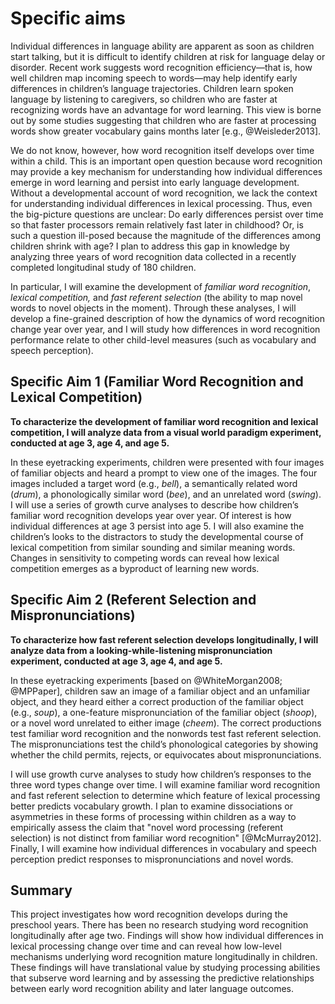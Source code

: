 
Specific aims
========================================================================

Individual differences in language ability are apparent as soon as
children start talking, but it is difficult to identify children at risk
for language delay or disorder. Recent work suggests word recognition
efficiency—that is, how well children map incoming speech to words—may
help identify early differences in children’s language trajectories.
Children learn spoken language by listening to caregivers, so children
who are faster at recognizing words have an advantage for word learning.
This view is borne out by some studies suggesting that children who are
faster at processing words show greater vocabulary gains months later
[e.g., @Weisleder2013].

We do not know, however, how word recognition itself develops over time
within a child. This is an important open question because word
recognition may provide a key mechanism for understanding how individual
differences emerge in word learning and persist into early language
development. Without a developmental account of word recognition, we
lack the context for understanding individual differences in lexical
processing. Thus, even the big-picture questions are unclear: Do early
differences persist over time so that faster processors remain
relatively fast later in childhood? Or, is such a question ill-posed
because the magnitude of the differences among children shrink with age?
I plan to address this gap in knowledge by analyzing three years of word
recognition data collected in a recently completed longitudinal study of
180 children.

In particular, I will examine the development of *familiar word
recognition*, *lexical competition,* and *fast referent selection* (the
ability to map novel words to novel objects in the moment). Through
these analyses, I will develop a fine-grained description of how the
dynamics of word recognition change year over year, and I will study how
differences in word recognition performance relate to other child-level
measures (such as vocabulary and speech perception). 

Specific Aim 1 (Familiar Word Recognition and Lexical Competition)
------------------------------------------------------------------------

**To characterize the development of familiar word recognition and
lexical competition, I will analyze data from a visual world paradigm
experiment, conducted at age 3, age 4, and age 5.**

In these eyetracking experiments, children were presented with four
images of familiar objects and heard a prompt to view one of the images.
The four images included a target word (e.g., *bell*), a semantically
related word (*drum*), a phonologically similar word (*bee*), and an
unrelated word (*swing*). I will use a series of growth curve analyses
to describe how children’s familiar word recognition develops year over
year. Of interest is how individual differences at age 3 persist into
age 5. I will also examine the children’s looks to the distractors to
study the developmental course of lexical competition from
similar sounding and similar meaning words. Changes in sensitivity to
competing words can reveal how lexical competition emerges as a
byproduct of learning new words.

Specific Aim 2 (Referent Selection and Mispronunciations)
-----------------------------------------------------------------------

**To characterize how fast referent selection develops longitudinally, I
will analyze data from a looking-while-listening mispronunciation
experiment, conducted at age 3, age 4, and age 5.**

In these eyetracking experiments [based on @WhiteMorgan2008;
@MPPaper], children saw an image of a familiar object and an unfamiliar
object, and they heard either a correct production of the familiar
object (e.g., *soup*), a one-feature mispronunciation of the familiar
object (*shoop*), or a novel word unrelated to either image (*cheem*).
The correct productions test familiar word recognition and the nonwords
test fast referent selection. The mispronunciations test the child’s
phonological categories by showing whether the child permits, rejects,
or equivocates about mispronunciations.

I will use growth curve analyses to study how children’s responses to
the three word types change over time. I will examine familiar word
recognition and fast referent selection to determine which feature of
lexical processing better predicts vocabulary growth. I plan to examine
dissociations or asymmetries in these forms of processing within
children as a way to empirically assess the claim that "novel word
processing (referent selection) is not distinct from familiar word
recognition" [@McMurray2012]. Finally, I will examine how individual
differences in vocabulary and speech perception predict responses to
mispronunciations and novel words.

Summary
------------------------------------------------------------------------

This project investigates how word recognition develops during the
preschool years. There has been no research studying word recognition
longitudinally after age two. Findings will show how individual
differences in lexical processing change over time and can reveal how
low-level mechanisms underlying word recognition mature longitudinally
in children. These findings will have translational value by studying
processing abilities that subserve word learning and by assessing the
predictive relationships between early word recognition ability and
later language outcomes.
